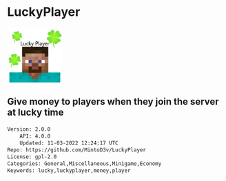 # LuckyPlayer
<img src="https://raw.githubusercontent.com/MintoD/LuckyPlayer/65d3de1dfd852e9a6d33eceaaeca3dd9dfbeee8d/icon.png" width="128" height="128" />

## Give money to players when they join the server at lucky time
```properties
Version: 2.0.0
    API: 4.0.0
    Updated: 11-03-2022 12:24:17 UTC
Repo: https://github.com/MintoD3v/LuckyPlayer
License: gpl-2.0
Categories: General,Miscellaneous,Minigame,Economy
Keywords: lucky,luckyplayer,money,player
```